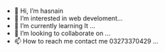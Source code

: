 - 👋 Hi, I’m hasnain
- 👀 I’m interested in web develoment...
- 🌱 I’m currently learning  It ...
- 💞️ I’m looking to collaborate on  ...
- 📫 How to reach me contact me 03273370429 ...

<!---
66hash/66hash is a ✨ special ✨ repository because its `README.md` (this file) appears on your GitHub profile.
You can click the Preview link to take a look at your changes.
--->
